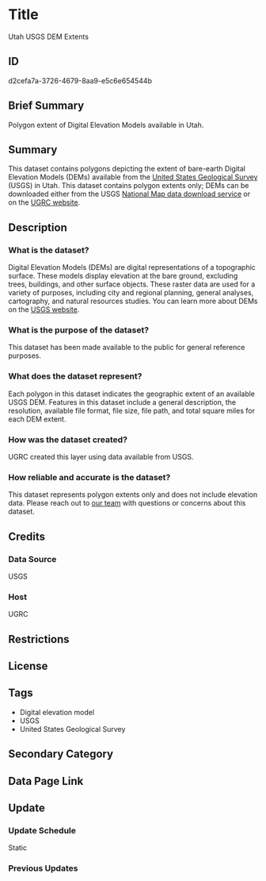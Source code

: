 # Title

Utah USGS DEM Extents

## ID

d2cefa7a-3726-4679-8aa9-e5c6e654544b

## Brief Summary

Polygon extent of Digital Elevation Models available in Utah.

## Summary

This dataset contains polygons depicting the extent of bare-earth Digital Elevation Models (DEMs) available from the [United States Geological Survey](https://www.usgs.gov/) (USGS) in Utah. This dataset contains polygon extents only; DEMs can be downloaded either from the USGS [National Map data download service](https://apps.nationalmap.gov/downloader/#/) or on the [UGRC website](https://gis.utah.gov/products/sgid/elevation/auto-correlated-dem/).

## Description

### What is the dataset?

Digital Elevation Models (DEMs) are digital representations of a topographic surface. These models display elevation at the bare ground, excluding trees, buildings, and other surface objects. These raster data are used for a variety of purposes, including city and regional planning, general analyses, cartography, and natural resources studies. You can learn more about DEMs on the [USGS website](https://www.usgs.gov/faqs/what-a-digital-elevation-model-dem#:~:text=A%20Digital%20Elevation%20Model%20(DEM)%20is%20a%20representation%20of%20the,derived%20primarily%20from%20topographic%20maps.).

### What is the purpose of the dataset?

This dataset has been made available to the public for general reference purposes.

### What does the dataset represent?

Each polygon in this dataset indicates the geographic extent of an available USGS DEM. Features in this dataset include a general description, the resolution, available file format, file size, file path, and total square miles for each DEM extent.

### How was the dataset created?

UGRC created this layer using data available from USGS.

### How reliable and accurate is the dataset?

This dataset represents polygon extents only and does not include elevation data. Please reach out to [our team](https://gis.utah.gov/contact/) with questions or concerns about this dataset.

## Credits

### Data Source

USGS

### Host

UGRC

## Restrictions

## License

## Tags

- Digital elevation model
- USGS
- United States Geological Survey

## Secondary Category

## Data Page Link

## Update

### Update Schedule

Static

### Previous Updates
